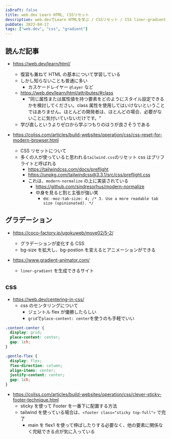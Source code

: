 ```yaml
---
isDraft: false
title: web.dev Learn HTML, CSSリセット
description: web.devでLearn HTMLを学ぶ / CSSリセット / CSS liner-gradient
pubDate: 2023-04-17
tags: ["web.dev", "css", "gradient"]
---
```


## 読んだ記事

- https://web.dev/learn/html/

  - 復習も兼ねて HTML の基本について学習している
  - しかし知らないことも普通に多い
    - カスケードレイヤー `@layer` など
  - https://web.dev/learn/html/attributes/#class
    - "同じ属性または属性値を持つ要素をどのようにスタイル設定できるかを検討してください。class 属性を使用してはいけないということではありません。ほとんどの開発者は、ほとんどの場合、必要がないことに気付いていないだけです。"
  - 学び直しというよりゼロから学ぶつもりのほうが良さそうである

- https://coliss.com/articles/build-websites/operation/css/css-reset-for-modern-browser.html
  - CSS リセットについて
  - 多くの人が使っていると思われる`tailwind.css`のリセット css はプリフライトと呼ばれる
    - https://tailwindcss.com/docs/preflight
    - https://unpkg.com/tailwindcss@3.3.1/src/css/preflight.css
    - これは、`modern-normalize` の上に実装されている
      - https://github.com/sindresorhus/modern-normalize
      - 中身を見ると割と主張が強い笑
        - ex: `-moz-tab-size: 4; /* 3. Use a more readable tab size (opinionated). */`

## グラデーション

- https://coco-factory.jp/ugokuweb/move02/5-2/

  - グラデーションが変化する CSS
  - bg-size を拡大し、bg-postion を変えるとアニメーションができる

- https://www.gradient-animator.com/
  - `liner-gradient` を生成できるサイト

## css

- https://web.dev/centering-in-css/
  - css のセンタリングについて
    - ジェントル flex が優勝したらしい
    - `grid`で`place-content: center`を使うのも手軽でいい

```css
.content-center {
  display: grid;
  place-content: center;
  gap: 1ch;
}
```

```css
.gentle-flex {
  display: flex;
  flex-direction: column;
  align-items: center;
  justify-content: center;
  gap: 1ch;
}
```

- https://coliss.com/articles/build-websites/operation/css/clever-sticky-footer-technique.html
  - sticky を使って Footer を一番下に配置する方法
  - tailwind を使っている場合は、`<footer class="sticky top-full">` で完了
    - main を flex1 を使って伸ばしたりする必要なく、他の要素に関係なく完結できる点が気に入っている
